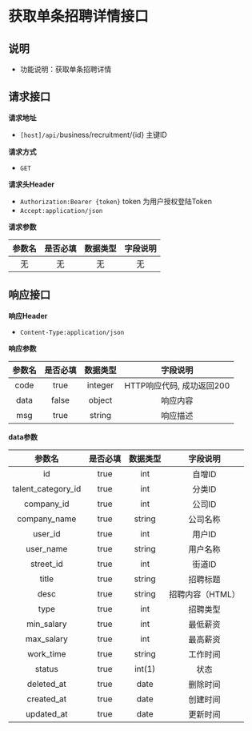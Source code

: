 # 获取单条招聘详情接口



## 说明

* 功能说明：获取单条招聘详情

## 请求接口

**请求地址**

* `[host]/api/`business/recruitment/{id} 主键ID

**请求方式**

* `GET`

**请求头Header**

* `Authorization:Bearer {token}` token 为用户授权登陆Token
* `Accept:application/json`

**请求参数**

| 参数名 | 是否必填 | 数据类型 | 字段说明 |
| :---: | :---: | :---: | :---: |
| 无 | 无 | 无 | 无 |

## 响应接口

**响应Header**

* `Content-Type:application/json`

**响应参数**

| 参数名 | 是否必填 | 数据类型 | 字段说明 |
| :---: | :---: | :---: | :---: |
| code | true | integer | HTTP响应代码, 成功返回200 |
| data | false | object | 响应内容 |
| msg | true | string | 响应描述 |

**data参数**

| 参数名 | 是否必填 | 数据类型 | 字段说明 |
| :---: | :---: | :---: | :---: |
| id | true | int | 自增ID |
| talent\_category\_id | true | int | 分类ID |
| company\_id | true | int | 公司ID |
| company\_name | true | string | 公司名称 |
| user\_id | true | int | 用户ID |
| user\_name | true | string | 用户名称 |
| street\_id | true | int | 街道ID |
| title | true | string | 招聘标题 |
| desc | true | string | 招聘内容（HTML） |
| type | true | int | 招聘类型 |
| min\_salary | true | int | 最低薪资 |
| max\_salary | true | int | 最高薪资 |
| work\_time | true | string | 工作时间 |
| status | true | int\(1\) | 状态 |
| deleted\_at | true | date | 删除时间 |
| created\_at | true | date | 创建时间 |
| updated\_at | true | date | 更新时间 |

|  |
| :---: |


